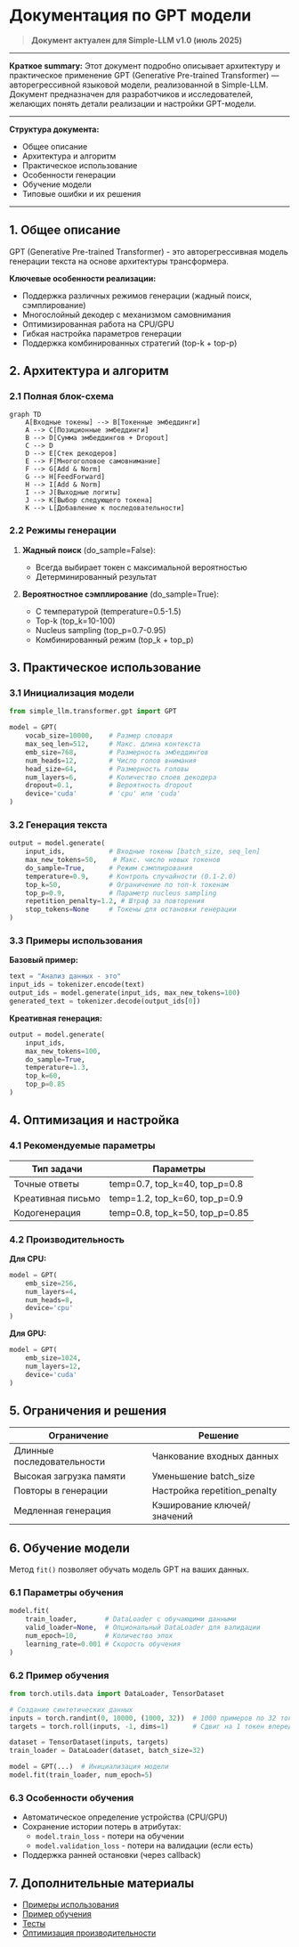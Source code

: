 # Документация по GPT модели

> **Документ актуален для Simple-LLM v1.0 (июль 2025)**

---

**Краткое summary:**
Этот документ подробно описывает архитектуру и практическое применение GPT (Generative Pre-trained Transformer) — авторегрессивной языковой модели, реализованной в Simple-LLM. Документ предназначен для разработчиков и исследователей, желающих понять детали реализации и настройки GPT-модели.

---

**Структура документа:**
- Общее описание
- Архитектура и алгоритм
- Практическое использование
- Особенности генерации
- Обучение модели
- Типовые ошибки и их решения

---

## 1. Общее описание
GPT (Generative Pre-trained Transformer) - это авторегрессивная модель генерации текста на основе архитектуры трансформера.

**Ключевые особенности реализации:**
- Поддержка различных режимов генерации (жадный поиск, сэмплирование)
- Многослойный декодер с механизмом самовнимания
- Оптимизированная работа на CPU/GPU
- Гибкая настройка параметров генерации
- Поддержка комбинированных стратегий (top-k + top-p)

## 2. Архитектура и алгоритм

### 2.1 Полная блок-схема
```mermaid
graph TD
    A[Входные токены] --> B[Токенные эмбеддинги]
    A --> C[Позиционные эмбеддинги]
    B --> D[Сумма эмбеддингов + Dropout]
    C --> D
    D --> E[Стек декодеров]
    E --> F[Многоголовое самовнимание]
    F --> G[Add & Norm]
    G --> H[FeedForward]
    H --> I[Add & Norm]
    I --> J[Выходные логиты]
    J --> K[Выбор следующего токена]
    K --> L[Добавление к последовательности]
```

### 2.2 Режимы генерации
1. **Жадный поиск** (do_sample=False):
   - Всегда выбирает токен с максимальной вероятностью
   - Детерминированный результат

2. **Вероятностное сэмплирование** (do_sample=True):
   - С температурой (temperature=0.5-1.5)
   - Top-k (top_k=10-100)
   - Nucleus sampling (top_p=0.7-0.95)
   - Комбинированный режим (top_k + top_p)

## 3. Практическое использование

### 3.1 Инициализация модели
```python
from simple_llm.transformer.gpt import GPT

model = GPT(
    vocab_size=10000,    # Размер словаря
    max_seq_len=512,     # Макс. длина контекста
    emb_size=768,        # Размерность эмбеддингов
    num_heads=12,        # Число голов внимания
    head_size=64,        # Размерность головы
    num_layers=6,        # Количество слоев декодера
    dropout=0.1,         # Вероятность dropout
    device='cuda'        # 'cpu' или 'cuda'
)
```

### 3.2 Генерация текста
```python
output = model.generate(
    input_ids,           # Входные токены [batch_size, seq_len]
    max_new_tokens=50,    # Макс. число новых токенов
    do_sample=True,      # Режим сэмплирования
    temperature=0.9,     # Контроль случайности (0.1-2.0)
    top_k=50,            # Ограничение по топ-k токенам
    top_p=0.9,           # Параметр nucleus sampling
    repetition_penalty=1.2, # Штраф за повторения
    stop_tokens=None     # Токены для остановки генерации
)
```

### 3.3 Примеры использования

**Базовый пример:**
```python
text = "Анализ данных - это"
input_ids = tokenizer.encode(text)
output_ids = model.generate(input_ids, max_new_tokens=100)
generated_text = tokenizer.decode(output_ids[0])
```

**Креативная генерация:**
```python
output = model.generate(
    input_ids,
    max_new_tokens=100,
    do_sample=True,
    temperature=1.3,
    top_k=60,
    top_p=0.85
)
```

## 4. Оптимизация и настройка

### 4.1 Рекомендуемые параметры

| Тип задачи       | Параметры                     |
|------------------|-------------------------------|
| Точные ответы    | temp=0.7, top_k=40, top_p=0.8 |
| Креативная письмо| temp=1.2, top_k=60, top_p=0.9 |
| Кодогенерация    | temp=0.8, top_k=50, top_p=0.85|

### 4.2 Производительность

**Для CPU:**
```python
model = GPT(
    emb_size=256,
    num_layers=4,
    num_heads=8,
    device='cpu'
)
```

**Для GPU:**
```python
model = GPT(
    emb_size=1024,
    num_layers=12,
    device='cuda'
)
```

## 5. Ограничения и решения

| Ограничение               | Решение                      |
|---------------------------|------------------------------|
| Длинные последовательности| Чанкование входных данных    |
| Высокая загрузка памяти   | Уменьшение batch_size        |
| Повторы в генерации       | Настройка repetition_penalty |
| Медленная генерация       | Кэширование ключей/значений  |

## 6. Обучение модели

Метод `fit()` позволяет обучать модель GPT на ваших данных.

### 6.1 Параметры обучения
```python
model.fit(
    train_loader,       # DataLoader с обучающими данными
    valid_loader=None,  # Опциональный DataLoader для валидации
    num_epoch=10,       # Количество эпох
    learning_rate=0.001 # Скорость обучения
)
```

### 6.2 Пример обучения
```python
from torch.utils.data import DataLoader, TensorDataset

# Создание синтетических данных
inputs = torch.randint(0, 10000, (1000, 32))  # 1000 примеров по 32 токена
targets = torch.roll(inputs, -1, dims=1)      # Сдвиг на 1 токен вперед

dataset = TensorDataset(inputs, targets)
train_loader = DataLoader(dataset, batch_size=32)

model = GPT(...)  # Инициализация модели
model.fit(train_loader, num_epoch=5)
```

### 6.3 Особенности обучения
- Автоматическое определение устройства (CPU/GPU)
- Сохранение истории потерь в атрибутах:
  - `model.train_loss` - потери на обучении
  - `model.validation_loss` - потери на валидации (если есть)
- Поддержка ранней остановки (через callback)

## 7. Дополнительные материалы
- [Примеры использования](../example/example_gpt.py)
- [Пример обучения](../example/train_gpt_example.py)
- [Тесты](../tests/test_gpt.py)
- [Оптимизация производительности](performance_guide.md)
